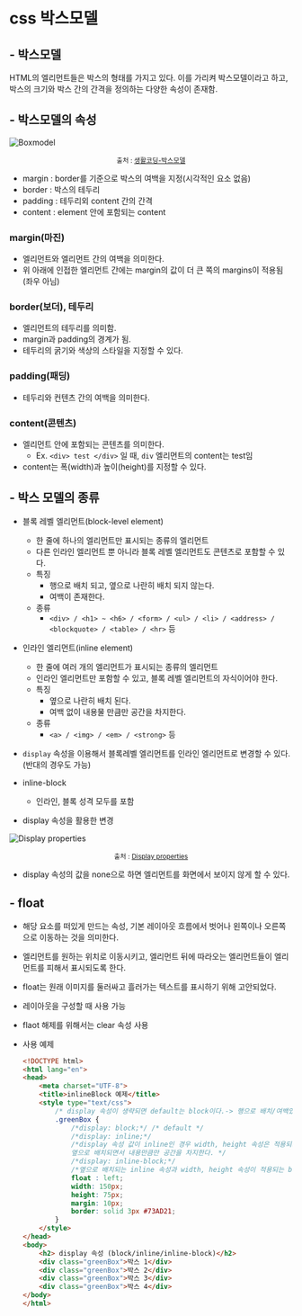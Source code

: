 # css 박스모델

## - 박스모델

HTML의 엘리먼트들은 박스의 형태를 가지고 있다. 이를 가리켜 박스모델이라고 하고, 박스의 크기와 박스 간의 간격을 정의하는 다양한 속성이 존재함.

## - 박스모델의 속성

![Boxmodel](https://s3.ap-northeast-2.amazonaws.com/opentutorials-user-file/module/1/103.gif)

<div style="text-align:center; font-size:smaller;">출처 : <a href=https://opentutorials.org/course/1566/6>생활코딩-박스모델</a></div>

* margin : border를 기준으로 박스의 여백을 지정(시각적인 요소 없음)
* border : 박스의 테두리
* padding : 테두리외 content 간의 간격
* content : element 안에 포함되는 content

### margin(마진)

* 엘리먼트와 엘리먼트 간의 여백을 의미한다.
* 위 아래에 인접한 엘리먼트 간에는 margin의 값이 더 큰 쪽의 margins이 적용됨(좌우 아님)

### border(보더), 테두리

* 엘리먼트의 테두리를 의미함.
* margin과 padding의 경계가 됨.
* 테두리의 굵기와 색상의 스타일을 지정할 수 있다.

### padding(패딩)

* 테두리와 컨텐츠 간의 여백을 의미한다.

### content(콘텐츠)

* 엘리먼트 안에 포함되는 콘텐츠를 의미한다.
  * Ex. `<div> test </div>` 일 때, `div` 엘리먼트의 content는 test임
* content는 폭(width)과 높이(height)를 지정할 수 있다.



## - 박스 모델의 종류

* 블록 레벨 엘리먼트(block-level element)
  * 한 줄에 하나의 엘리먼트만 표시되는 종류의 엘리먼트
  * 다른 인라인 엘리먼트 뿐 아니라 블록 레벨 엘리먼트도 콘텐츠로 포함할 수 있다.
  * 특징
    * 행으로 배치 되고, 옆으로 나란히 배치 되지 않는다.
    * 여백이 존재한다.
  * 종류
    * `<div> / <h1> ~ <h6> / <form> / <ul> / <li> / <address> / <blockquote> / <table> / <hr>` 등
* 인라인 엘리먼트(inline element)
  * 한 줄에 여러 개의 엘리먼트가 표시되는 종류의 엘리먼트
  * 인라인 엘리먼트만 포함할 수 있고, 블록 레벨 엘리먼트의 자식이어야 한다.
  * 특징
    * 옆으로 나란히 배치 된다.
    * 여백 없이 내용물 만큼만 공간을 차지한다.
  * 종류
    * `<a> / <img> / <em> / <strong>` 등

* `display` 속성을 이용해서 블록레벨 엘리먼트를 인라인 엘리먼트로 변경할 수 있다.(반대의 경우도 가능)
* inline-block
  * 인라인, 블록 성격 모두를 포함
* display 속성을 활용한 변경

![Display properties](https://support.cohesiondx.com/sites/default/files/images/apply-styles/display-diagram-type-as-shape.svg)

<div style="text-align:center; font-size:smaller;">출처 : <a href=https://support.cohesiondx.com/5.4/user-guide/display-properties/>Display properties</a></div>

* display 속성의 값을 none으로 하면 엘리먼트를 화면에서 보이지 않게 할 수 있다.

## - float

* 해당 요소를 떠있게 만드는 속성, 기본 레이아웃 흐름에서 벗어나 왼쪽이나 오른쪽으로 이동하는 것을 의미한다.
* 엘리먼트를 원하는 위치로 이동시키고, 엘리먼트 뒤에 따라오는 엘리먼트들이 엘리먼트를 피해서 표시되도록 한다.
* float는 원래 이미지를 둘러싸고 흘러가는 텍스트를 표시하기 위해 고안되었다.
* 레이아웃을 구성할 때 사용 가능
* flaot 해제를 위해서는 clear 속성 사용



* 사용 예제

  ```html
  <!DOCTYPE html>
  <html lang="en">
  <head>
      <meta charset="UTF-8">
      <title>inlineBlock 예제</title>
      <style type="text/css">
          /* display 속성이 생략되면 default는 block이다.-> 행으로 배치/여백있음 */
          .greenBox {
              /*display: block;*/ /* default */
              /*display: inline;*/
              /*display 속성 값이 inline인 경우 width, height 속성은 적용되지 않는다.
              옆으로 배치되면서 내용만큼만 공간을 차지한다. */
              /*display: inline-block;*/
              /*옆으로 배치되는 inline 속성과 width, height 속성이 적용되는 block 속성을 결합한 형태이다.*/
              float : left;
              width: 150px;
              height: 75px;
              margin: 10px;
              border: solid 3px #73AD21;
          }
      </style>
  </head>
  <body>
      <h2> display 속성 (block/inline/inline-block)</h2>
      <div class="greenBox">박스 1</div>
      <div class="greenBox">박스 2</div>
      <div class="greenBox">박스 3</div>
      <div class="greenBox">박스 4</div>
  </body>
  </html>
  ```